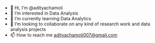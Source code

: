 - 👋 Hi, I’m @adityachamoli
- 👀 I’m interested in Data Analysis
- 🌱 I’m currently learning Data Analytics
- 💞️ I’m looking to collaborate on any kind of research work and data analysis projects
- 📫 How to reach me adityachamoli007@gmail.com

<!---
adityachamoli/adityachamoli is a ✨ special ✨ repository because its `README.md` (this file) appears on your GitHub profile.
You can click the Preview link to take a look at your changes.
--->
